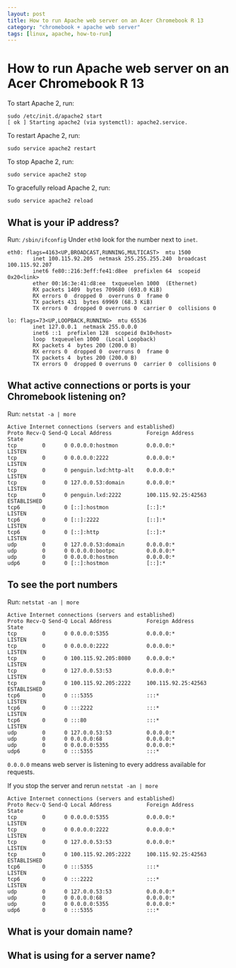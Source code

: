 ```yaml
---
layout: post
title: How to run Apache web server on an Acer Chromebook R 13
category: "chromebook + apache web server"
tags: [linux, apache, how-to-run]
---
```


# How to run Apache web server on an Acer Chromebook R 13

To start Apache 2, run:

````
sudo /etc/init.d/apache2 start
[ ok ] Starting apache2 (via systemctl): apache2.service.
````

To restart Apache 2, run:

`sudo service apache2 restart`

To stop Apache 2, run:

`sudo service apache2 stop`

To gracefully reload Apache 2, run:

`sudo service apache2 reload`

## What is your iP address?

Run: `/sbin/ifconfig`
Under `eth0` look for the number next to `inet`.

````
eth0: flags=4163<UP,BROADCAST,RUNNING,MULTICAST>  mtu 1500
        inet 100.115.92.205  netmask 255.255.255.240  broadcast 100.115.92.207
        inet6 fe80::216:3eff:fe41:d8ee  prefixlen 64  scopeid 0x20<link>
        ether 00:16:3e:41:d8:ee  txqueuelen 1000  (Ethernet)
        RX packets 1409  bytes 709680 (693.0 KiB)
        RX errors 0  dropped 0  overruns 0  frame 0
        TX packets 431  bytes 69969 (68.3 KiB)
        TX errors 0  dropped 0 overruns 0  carrier 0  collisions 0

lo: flags=73<UP,LOOPBACK,RUNNING>  mtu 65536
        inet 127.0.0.1  netmask 255.0.0.0
        inet6 ::1  prefixlen 128  scopeid 0x10<host>
        loop  txqueuelen 1000  (Local Loopback)
        RX packets 4  bytes 200 (200.0 B)
        RX errors 0  dropped 0  overruns 0  frame 0
        TX packets 4  bytes 200 (200.0 B)
        TX errors 0  dropped 0 overruns 0  carrier 0  collisions 0
````

## What active connections or ports is your Chromebook listening on?

Run: `netstat -a | more`

````
Active Internet connections (servers and established)
Proto Recv-Q Send-Q Local Address           Foreign Address         State      
tcp        0      0 0.0.0.0:hostmon         0.0.0.0:*               LISTEN     
tcp        0      0 0.0.0.0:2222            0.0.0.0:*               LISTEN     
tcp        0      0 penguin.lxd:http-alt    0.0.0.0:*               LISTEN     
tcp        0      0 127.0.0.53:domain       0.0.0.0:*               LISTEN     
tcp        0      0 penguin.lxd:2222        100.115.92.25:42563     ESTABLISHED
tcp6       0      0 [::]:hostmon            [::]:*                  LISTEN     
tcp6       0      0 [::]:2222               [::]:*                  LISTEN     
tcp6       0      0 [::]:http               [::]:*                  LISTEN     
udp        0      0 127.0.0.53:domain       0.0.0.0:*                          
udp        0      0 0.0.0.0:bootpc          0.0.0.0:*                          
udp        0      0 0.0.0.0:hostmon         0.0.0.0:*                          
udp6       0      0 [::]:hostmon            [::]:*
````
## To see the port numbers

Run: `netstat -an | more`

````
Active Internet connections (servers and established)
Proto Recv-Q Send-Q Local Address           Foreign Address         State      
tcp        0      0 0.0.0.0:5355            0.0.0.0:*               LISTEN     
tcp        0      0 0.0.0.0:2222            0.0.0.0:*               LISTEN     
tcp        0      0 100.115.92.205:8080     0.0.0.0:*               LISTEN     
tcp        0      0 127.0.0.53:53           0.0.0.0:*               LISTEN     
tcp        0      0 100.115.92.205:2222     100.115.92.25:42563     ESTABLISHED
tcp6       0      0 :::5355                 :::*                    LISTEN     
tcp6       0      0 :::2222                 :::*                    LISTEN     
tcp6       0      0 :::80                   :::*                    LISTEN     
udp        0      0 127.0.0.53:53           0.0.0.0:*                          
udp        0      0 0.0.0.0:68              0.0.0.0:*                          
udp        0      0 0.0.0.0:5355            0.0.0.0:*                          
udp6       0      0 :::5355                 :::*
````

`0.0.0.0` means web server is listening to every address available for requests.

If you stop the server and rerun `netstat -an | more`

````
Active Internet connections (servers and established)
Proto Recv-Q Send-Q Local Address           Foreign Address         State      
tcp        0      0 0.0.0.0:5355            0.0.0.0:*               LISTEN     
tcp        0      0 0.0.0.0:2222            0.0.0.0:*               LISTEN     
tcp        0      0 127.0.0.53:53           0.0.0.0:*               LISTEN     
tcp        0      0 100.115.92.205:2222     100.115.92.25:42563     ESTABLISHED
tcp6       0      0 :::5355                 :::*                    LISTEN     
tcp6       0      0 :::2222                 :::*                    LISTEN     
udp        0      0 127.0.0.53:53           0.0.0.0:*                          
udp        0      0 0.0.0.0:68              0.0.0.0:*                          
udp        0      0 0.0.0.0:5355            0.0.0.0:*                          
udp6       0      0 :::5355                 :::*
````

## What is your domain name?

## What is using for a server name?
